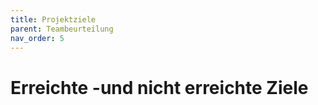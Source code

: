```yaml
---
title: Projektziele
parent: Teambeurteilung
nav_order: 5
---
```


# Erreichte -und nicht erreichte Ziele
